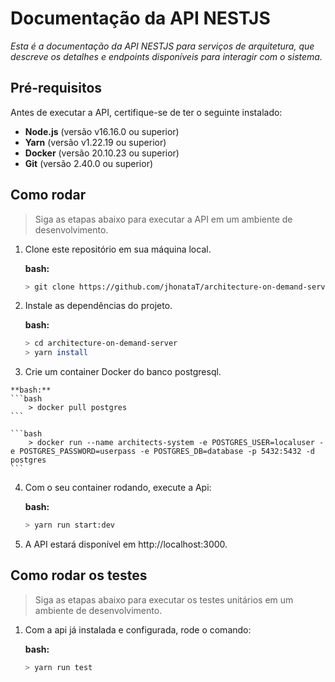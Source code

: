# Documentação da API NESTJS

*Esta é a documentação da API NESTJS para serviços de arquitetura, que descreve os detalhes e endpoints disponíveis para interagir com o sistema.*


## Pré-requisitos

Antes de executar a API, certifique-se de ter o seguinte instalado:

 - **Node.js** (versão v16.16.0 ou superior)
 - **Yarn** (versão v1.22.19 ou superior)
 - **Docker** (versão 20.10.23 ou superior)
 -  **Git** (versão 2.40.0 ou superior)

## Como rodar

> Siga as etapas abaixo para executar a API em um ambiente de desenvolvimento.

 1. Clone este repositório em sua máquina local.
	
    **bash:**
	```bash
    > git clone https://github.com/jhonataT/architecture-on-demand-server.git
    ``` 
2.  Instale as dependências do projeto.

    **bash:**
    ```bash
    > cd architecture-on-demand-server
    > yarn install
    ``` 
        
 3.  Crie um container Docker do banco postgresql.

    **bash:**
    ```bash
        > docker pull postgres
    ```

    ```bash
        > docker run --name architects-system -e POSTGRES_USER=localuser -e POSTGRES_PASSWORD=userpass -e POSTGRES_DB=database -p 5432:5432 -d postgres
    ```

4.  Com o seu container rodando, execute a Api:

    **bash:**
    ```bash
    > yarn run start:dev
    ```

5.  A API estará disponível em http://localhost:3000.

## Como rodar os testes

> Siga as etapas abaixo para executar os testes unitários em um ambiente de desenvolvimento.

1. Com a api já instalada e configurada, rode o comando:
	
    **bash:**
	```bash
    > yarn run test
    ``` 